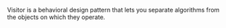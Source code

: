 Visitor is a behavioral design pattern that lets you separate algorithms from the objects on which they operate.